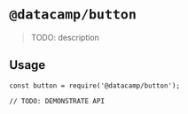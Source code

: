 # `@datacamp/button`

> TODO: description

## Usage

```
const button = require('@datacamp/button');

// TODO: DEMONSTRATE API
```
